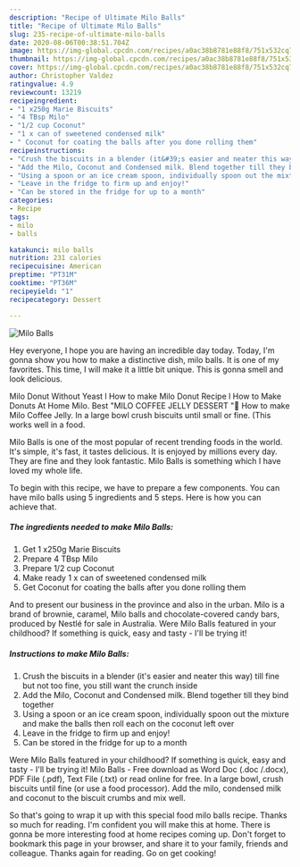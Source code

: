 ```yaml
---
description: "Recipe of Ultimate Milo Balls"
title: "Recipe of Ultimate Milo Balls"
slug: 235-recipe-of-ultimate-milo-balls
date: 2020-08-06T00:38:51.704Z
image: https://img-global.cpcdn.com/recipes/a0ac38b8781e88f8/751x532cq70/milo-balls-recipe-main-photo.jpg
thumbnail: https://img-global.cpcdn.com/recipes/a0ac38b8781e88f8/751x532cq70/milo-balls-recipe-main-photo.jpg
cover: https://img-global.cpcdn.com/recipes/a0ac38b8781e88f8/751x532cq70/milo-balls-recipe-main-photo.jpg
author: Christopher Valdez
ratingvalue: 4.9
reviewcount: 13219
recipeingredient:
- "1 x250g Marie Biscuits"
- "4 TBsp Milo"
- "1/2 cup Coconut"
- "1 x can of sweetened condensed milk"
- " Coconut for coating the balls after you done rolling them"
recipeinstructions:
- "Crush the biscuits in a blender (it&#39;s easier and neater this way) till fine but not too fine, you still want the crunch inside"
- "Add the Milo, Coconut and Condensed milk. Blend together till they bind together"
- "Using a spoon or an ice cream spoon, individually spoon out the mixture and make the balls then roll each on the coconut left over"
- "Leave in the fridge to firm up and enjoy!"
- "Can be stored in the fridge for up to a month"
categories:
- Recipe
tags:
- milo
- balls

katakunci: milo balls 
nutrition: 231 calories
recipecuisine: American
preptime: "PT31M"
cooktime: "PT36M"
recipeyield: "1"
recipecategory: Dessert

---
```



![Milo Balls](https://img-global.cpcdn.com/recipes/a0ac38b8781e88f8/751x532cq70/milo-balls-recipe-main-photo.jpg)

Hey everyone, I hope you are having an incredible day today. Today, I'm gonna show you how to make a distinctive dish, milo balls. It is one of my favorites. This time, I will make it a little bit unique. This is gonna smell and look delicious.

Milo Donut Without Yeast l How to make Milo Donut Recipe l How to Make Donuts At Home Milo. Best &#34;MILO COFFEE JELLY DESSERT &#34;💓 How to make Milo Coffee Jelly. In a large bowl crush biscuits until small or fine. (This works well in a food.

Milo Balls is one of the most popular of recent trending foods in the world. It's simple, it's fast, it tastes delicious. It is enjoyed by millions every day. They are fine and they look fantastic. Milo Balls is something which I have loved my whole life.


To begin with this recipe, we have to prepare a few components. You can have milo balls using 5 ingredients and 5 steps. Here is how you can achieve that.

<!--inarticleads1-->

##### The ingredients needed to make Milo Balls:

1. Get 1 x250g Marie Biscuits
1. Prepare 4 TBsp Milo
1. Prepare 1/2 cup Coconut
1. Make ready 1 x can of sweetened condensed milk
1. Get  Coconut for coating the balls after you done rolling them


And to present our business in the province and also in the urban. Milo is a brand of brownie, caramel, Milo balls and chocolate-covered candy bars, produced by Nestlé for sale in Australia. Were Milo Balls featured in your childhood? If something is quick, easy and tasty - I&#39;ll be trying it! 

<!--inarticleads2-->

##### Instructions to make Milo Balls:

1. Crush the biscuits in a blender (it&#39;s easier and neater this way) till fine but not too fine, you still want the crunch inside
1. Add the Milo, Coconut and Condensed milk. Blend together till they bind together
1. Using a spoon or an ice cream spoon, individually spoon out the mixture and make the balls then roll each on the coconut left over
1. Leave in the fridge to firm up and enjoy!
1. Can be stored in the fridge for up to a month


Were Milo Balls featured in your childhood? If something is quick, easy and tasty - I&#39;ll be trying it! Milo Balls - Free download as Word Doc (.doc /.docx), PDF File (.pdf), Text File (.txt) or read online for free. In a large bowl, crush biscuits until fine (or use a food processor). Add the milo, condensed milk and coconut to the biscuit crumbs and mix well. 

So that's going to wrap it up with this special food milo balls recipe. Thanks so much for reading. I'm confident you will make this at home. There is gonna be more interesting food at home recipes coming up. Don't forget to bookmark this page in your browser, and share it to your family, friends and colleague. Thanks again for reading. Go on get cooking!
